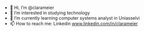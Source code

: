 - 👋 Hi, I’m @clarameier
- 👀 I’m interested in studying technology 
- 🌱 I’m currently learning computer systems analyst in Uniasselvi
- 📫 How to reach me: Linkedin www.linkedin.com/in/clarameier
